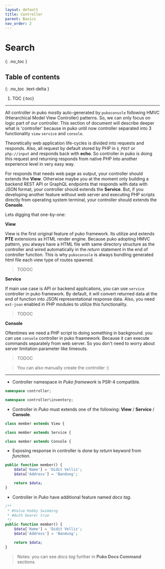 ```yaml
---
layout: default
title: Controller
parent: Basics
nav_order: 2
---
```


# Search
{: .no_toc }

## Table of contents
{: .no_toc .text-delta }

1. TOC
{:toc}

---

All controller in puko mostly auto-generated by `pukoconsole` following HMVC (Hierarchical Model View Controller) patterns.
So, we can only focus on logic part of our controller.
This section of document will describe deeper what is 'controller' 
because in puko until now controller separated into 3 functionality `view` `service` and `console`.

Theoretically web application life-cycles is divided into requests and responds.
Also, all request by default stored by PHP in `$_POST` or `php://input` and responds back with **echo**.
So controller in puko is doing this request and returning responds from native PHP into another experience level in very easy way.

For responds that needs web page as output, your controller should extends the **View**. 
Otherwise maybe you at the moment only building a backend REST API or GraphQL endpoints 
that responds with data with JSON format,
your controller should extends the **Service**.
But, if you developing another feature without web server 
and executing PHP scripts directly from operating system terminal, 
your controller should extends the **Console**. 

Lets digging that one-by-one:

**View**

View is the first original feature of puko framework. Its utilize and extends **PTE** extensions as HTML render engine.
Because puko adopting HMVC pattern, you always have a HTML file with same directory structure as the controller 
and wired automatically in the _return_ statement in the end of controller function.
This is why `pukoconsole` is always bundling generated html file each view type of routes spawned.

> TODOC

**Service**

If main use case is API or backend applications, you can use `service` controller in puko framework.
By default, it will convert returned data at the end of function into JSON representational response data.
Also, you need `ext-json` enabled in PHP modules to utilize this functionality.

> TODOC

**Console**

Oftentimes we need a PHP script to doing something in background.
you can use `console` controller in puko fraamework. 
Because it can execute commands separately from web server. 
So you don't need to worry about server limitation parameter like timeouts.

> TODOC

> You can also manually create the controller :)

---

* Controller namespace in *Puko framework* is PSR-4 compatible.

```php
namespace controller;
```

```php
namespace controller\inventory;
```

* Controller in *Puko* must extends one of the following: **View** / **Service** / **Console**.

```php
class member extends View {
``` 

```php
class member extends Service {
```

```php
class member extends Console {
```

* Exposing response in controller is done by *return* keyword from *function*.

```php
public function member() {
    $data['Name'] = 'Didit Velliz';
    $data['Address'] = 'Bandung';

    return $data;
}
```

* Controller in *Puko* have additional feature named *docs tag*.

```php
/**
 * #Value Hobby Swimming
 * #Auth bearer true
 */
public function member() {
    $data['Name'] = 'Didit Velliz';
    $data['Address'] = 'Bandung';

    return $data;
}
```

> Notes: you can see *docs tag* further in **Puko Docs Command** sections.